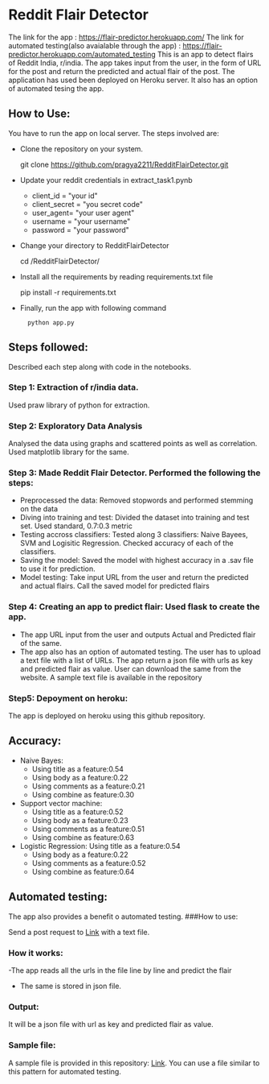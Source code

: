 # Reddit Flair Detector

The link for the app : https://flair-predictor.herokuapp.com/
The link for automated testing(also avaialable through the app) : https://flair-predictor.herokuapp.com/automated_testing
This is an app to detect flairs of Reddit India, r/india. 
The app takes input from the user, in the form of URL for the post and return the predicted and actual flair of the post. The application has used been deployed on Heroku server. It also has an option of automated tesing the app. 

## How to Use:

You have to run the app on local server. 
The steps involved are:

- Clone the repository on your system. 
	
	git clone https://github.com/pragya2211/RedditFlairDetector.git

- Update your reddit credentials in extract_task1.pynb

	- client_id = "your id"
	- client_secret = "you secret code"
	- user_agent= "your user agent"
	- username = "your username"
	- password = "your password"

- Change your directory to RedditFlairDetector

	cd /RedditFlairDetector/

- Install all the requirements by reading requirements.txt file

	pip install -r requirements.txt

- Finally, run the app with following command

		python app.py

## Steps followed:

Described each step along with code in the notebooks. 

### Step 1: Extraction of r/india data. 
Used praw library of python for extraction.

### Step 2: Exploratory Data Analysis
Analysed the data using graphs and scattered points as well as correlation. Used matplotlib library for the same.

### Step 3: Made Reddit Flair Detector. Performed the following the steps:
- Preprocessed the data: Removed stopwords and performed stemming on the data
- Diving into training and test: Divided the dataset into training and   test set. Used standard, 0.7:0.3 metric
- Testing accross classifiers: Tested along 3 classifiers: Naive Bayees, SVM   and Logisitic Regression. Checked accuracy of each of the classifiers.
- Saving the model: Saved the model with highest accuracy in a .sav file to   use it for prediction. 
- Model testing: Take input URL from the user and return the predicted and    actual flairs. Call the saved model for predicted flairs
### Step 4: Creating an app to predict flair: Used flask to create the app. 
- The app URL input from the user and outputs Actual and Predicted flair of   the same.
- The app also has an option of automated testing. The user has to upload a text file with a list of URLs. The app return a json file with urls as key and predicted flair as value. User can download the same from the website. A sample text file is available in the repository
### Step5: Depoyment on heroku: 
The app is deployed on heroku using this github repository. 


## Accuracy:
- Naive Bayes: 
	- Using title as a feature:0.54
	- Using body as a feature:0.22
	- Using comments as a feature:0.21
	- Using combine as feature:0.30
- Support vector machine:
	- Using title as a feature:0.52
	- Using body as a feature:0.23
	- Using comments as a feature:0.51
	- Using combine as feature:0.63
- Logistic Regression:
	Using title as a feature:0.54
	- Using body as a feature:0.22
	- Using comments as a feature:0.52
	- Using combine as feature:0.64	
	
## Automated testing:

The app also provides a benefit o automated testing.
###How to use:

Send a post request to [Link](https://flair-predictor.herokuapp.com/automated_testing) with a text file.
### How it works:
-The app reads all the urls in the file line by line and predict the flair
- The same is stored in json file.

### Output:

It will be a json file with url as key and predicted flair as value.

### Sample file:

A sample file is provided in this repository: [Link](https://github.com/pragya2211/RedditFlairDetector/blob/master/samplefile.txt). 
You can use a file similar to this pattern for automated testing. 

    

